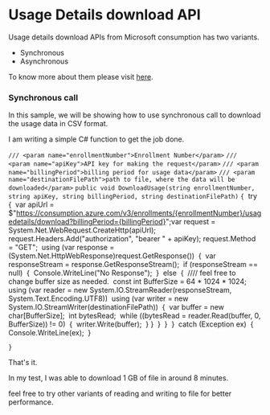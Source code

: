 # Usage Details download API



Usage details download APIs from Microsoft consumption has two variants.

- Synchronous 
- Asynchronous

To know more about them please visit [here](https://docs.microsoft.com/en-us/rest/api/billing/enterprise/billing-enterprise-api-usage-detail).



### Synchronous call

In this sample, we will be showing how to use synchronous call to download the usage data in CSV format.

I am writing a simple C# function to get the job done. 



`/// <param name="enrollmentNumber">Enrollment Number</param>`
`/// <param name="apiKey">API key for making the request</param>`
`/// <param name="billingPeriod">billing period for usage data</param>`
`/// <param name="destinationFilePath">path to file, where the data will be downloaded</param>`
`public void DownloadUsage(string enrollmentNumber, string apiKey, string billingPeriod, string destinationFilePath)`
`{`
​	try
​	{
​		var apiUrl = $"https://consumption.azure.com/v3/enrollments/{enrollmentNumber}/usagedetails/download?billingPeriod={billingPeriod}";
​		var request = System.Net.WebRequest.CreateHttp(apiUrl);
​		request.Headers.Add("authorization", "bearer " + apiKey);
​		request.Method = "GET";
​		using (var response = (System.Net.HttpWebResponse)request.GetResponse())
​		{
​			var responseStream = response.GetResponseStream();
​			if (responseStream == null)
​			{
​				Console.WriteLine("No Response");
​			}
​			else
​			{
​				//// feel free to change buffer size as needed.
​				const int BufferSize = 64 * 1024 * 1024;
​				using (var reader = new System.IO.StreamReader(responseStream, System.Text.Encoding.UTF8))
​				using (var writer = new System.IO.StreamWriter(destinationFilePath))
​				{
​					var buffer = new char[BufferSize];
​					int bytesRead;
​					while ((bytesRead = reader.Read(buffer, 0, BufferSize)) != 0)
​					{
​						writer.Write(buffer);
​					}
​				}
​			}
​		}
​	}
​	catch (Exception ex)
​	{
​		Console.WriteLine(ex);
​	}

`}`



That's it.

In my test, I was able to download 1 GB of file in around 8 minutes. 

feel free to try other variants of reading and writing to file for better performance.

